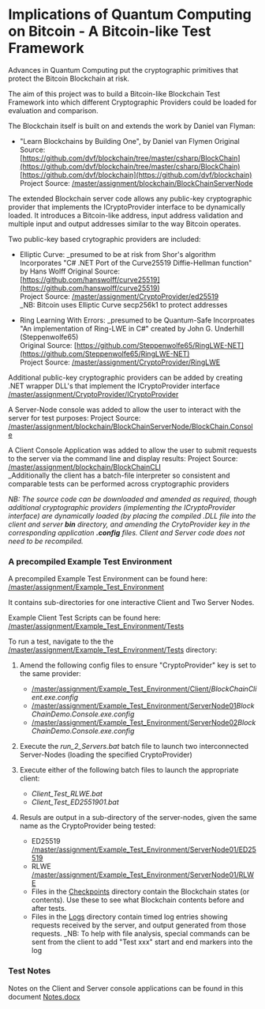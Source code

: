 # Implications of Quantum Computing on Bitcoin - A Bitcoin-like Test Framework

Advances in Quantum Computing put the cryptographic primitives that protect the Bitcoin Blockchain at risk.

The aim of this project was to build a Bitcoin-like Blockchain Test Framework into which different Cryptographic Providers could be loaded for evaluation and comparison.

The Blockchain itself is built on and extends the work by Daniel van Flyman:

* "Learn Blockchains by Building One", by Daniel van Flymen
  Original Source: 
      [https://github.com/dvf/blockchain/tree/master/csharp/BlockChain](https://github.com/dvf/blockchain/tree/master/csharp/BlockChain)  
      [https://github.com/dvf/blockchain](https://github.com/dvf/blockchain)  
  Project Source: [/master/assignment/blockchain/BlockChainServerNode](https://github.com/40448091/eSecurity/tree/master/assignment/blockchain/BlockChainServerNode)  

The extended Blockchain server code allows any public-key cryptographic provider that implements the ICryptoProvider interface to be dynamically loaded. It introduces a Bitcoin-like address, input address validation and multiple input and output addresses similar to the way Bitcoin operates.  

Two public-key based crytographic providers are included:  

* Elliptic Curve: _presumed to be at risk from Shor's algorithm
  Incorporates "C# .NET Port of the Curve25519 Diffie-Hellman function" by Hans Wolff
  Original Source: [https://github.com/hanswolff/curve25519](https://github.com/hanswolff/curve25519)  
  Project Source: [/master/assignment/CryptoProvider/ed25519](https://github.com/40448091/eSecurity/tree/master/assignment/CryptoProvider/ed25519)  
  _NB: Bitcoin uses Elliptic Curve secp256k1 to protect addresses

* Ring Learning With Errors: _presumed to be Quantum-Safe
  Incorproates "An implementation of Ring-LWE in C#" created by John G. Underhill (Steppenwolfe65)  
  Original Source: [https://github.com/Steppenwolfe65/RingLWE-NET](https://github.com/Steppenwolfe65/RingLWE-NET)  
  Project Source: [/master/assignment/CryptoProvider/RingLWE](https://github.com/40448091/eSecurity/tree/master/assignment/CryptoProvider/RingLWE)

Additional public-key cryptographic providers can be added by creating .NET wrapper DLL's that implement the ICryptoProvider interface
  [/master/assignment/CryptoProvider/ICryptoProvider](https://github.com/40448091/eSecurity/tree/master/assignment/CryptoProvider/ICryptoProvider)  

A Server-Node console was added to allow the user to interact with the server for test purposes:
Project Source: [/master/assignment/blockchain/BlockChainServerNode/BlockChain.Console](https://github.com/40448091/eSecurity/tree/master/assignment/blockchain/BlockChainServerNode/BlockChain.Console)  

A Client Console Application was added to allow the user to submit requests to the server via the command line and display results:
Project Source: [/master/assignment/blockchain/BlockChainCLI](https://github.com/40448091/eSecurity/tree/master/assignment/blockchain/BlockChainCLI)  
_Additionally the client has a batch-file interpreter so consistent and comparable tests can be performed across cryptographic providers

_NB: The source code can be downloaded and amended as required, though additional cryptographic providers (implementing the ICryptoProvider interface) are dynamically loaded (by placing the compiled .DLL file into the client and server __bin__ directory, and amending the CrytoProvider key in the corresponding application __.config__ files. Client and Server code does not need to be recompiled._

### A precompiled Example Test Environment 

A precompiled Example Test Environment can be found here: [/master/assignment/Example_Test_Environment](https://github.com/40448091/eSecurity/tree/master/assignment/Example_Test_Environment)

It contains sub-directories for one interactive Client and Two Server Nodes. 

Example Client Test Scripts can be found here: [/master/assignment/Example_Test_Environment/Tests](https://github.com/40448091/eSecurity/tree/master/assignment/Example_Test_Environment/Tests)

To run a test, navigate to the the [/master/assignment/Example_Test_Environment/Tests](https://github.com/40448091/eSecurity/tree/master/assignment/Example_Test_Environment/Tests) directory:

1. Amend the following config files to ensure "CryptoProvider" key is set to the same provider:
   * [/master/assignment/Example_Test_Environment/Client/](https://github.com/40448091/eSecurity/tree/master/assignment/Example_Test_Environment/Client/)_BlockChainClient.exe.config_
   * [/master/assignment/Example_Test_Environment/ServerNode01](https://github.com/40448091/eSecurity/tree/master/assignment/Example_Test_Environment/ServerNode01)_BlockChainDemo.Console.exe.config_
   * [/master/assignment/Example_Test_Environment/ServerNode02](https://github.com/40448091/eSecurity/tree/master/assignment/Example_Test_Environment/ServerNode02)_BlockChainDemo.Console.exe.config_
2. Execute the _run_2_Servers.bat_ batch file to launch two interconnected Server-Nodes (loading the specified CryptoProvider)

3. Execute either of the following batch files to launch the appropriate client:
   * _Client_Test_RLWE.bat_ 
   * _Client_Test_ED2551901.bat_ 

4. Resuls are output in a sub-directory of the server-nodes, given the same name as the CryptoProvider being tested:
   * ED25519 [/master/assignment/Example_Test_Environment/ServerNode01/ED25519](https://github.com/40448091/eSecurity/tree/master/assignment/Example_Test_Environment/ServerNode01/ED25519)
   * RLWE [/master/assignment/Example_Test_Environment/ServerNode01/RLWE](https://github.com/40448091/eSecurity/tree/master/assignment/Example_Test_Environment/ServerNode01/RLWE)

   - Files in the [Checkpoints](https://github.com/40448091/eSecurity/tree/master/assignment/Example_Test_Environment/ServerNode01/ED25519/checkpoints) directory contain the Blockchain states (or contents). Use these to see what Blockchain contents before and after tests.
   - Files in the [Logs](https://github.com/40448091/eSecurity/tree/master/assignment/Example_Test_Environment/ServerNode01/ED25519/logs) directory contain timed log entries showing requests received by the server, and output generated from those requests. 
   _NB: To help with file analysis, special commands can be sent from the client to add "Test xxx" start and end markers into the log

### Test Notes

Notes on the Client and Server console applications can be found in this document [Notes.docx](https://github.com/40448091/eSecurity/tree/master/assignment/Example_Test_Environment/Notes.docx)

